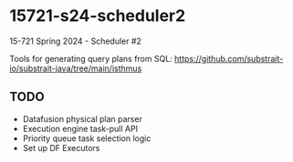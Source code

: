 # 15721-s24-scheduler2
15-721 Spring 2024 - Scheduler #2

Tools for generating query plans from SQL: https://github.com/substrait-io/substrait-java/tree/main/isthmus

## TODO

- Datafusion physical plan parser
- Execution engine task-pull API
- Priority queue task selection logic
- Set up DF Executors

